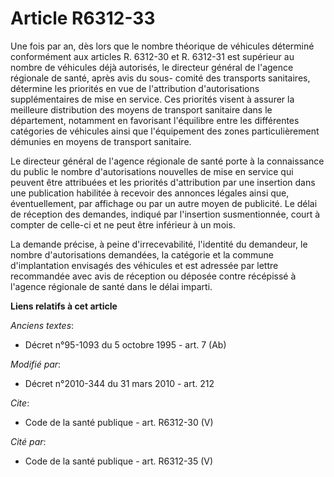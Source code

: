 # Article R6312-33

Une fois par an, dès lors que le nombre théorique de véhicules déterminé conformément aux articles R. 6312-30 et R. 6312-31
est supérieur au nombre de véhicules déjà autorisés, le directeur général de l'agence régionale de santé, après avis du sous-
comité des transports sanitaires, détermine les priorités en vue de l'attribution d'autorisations supplémentaires de mise en
service. Ces priorités visent à assurer la meilleure distribution des moyens de transport sanitaire dans le département,
notamment en favorisant l'équilibre entre les différentes catégories de véhicules ainsi que l'équipement des zones
particulièrement démunies en moyens de transport sanitaire. 

Le directeur général de l'agence régionale de santé porte à la connaissance du public le nombre d'autorisations nouvelles de
mise en service qui peuvent être attribuées et les priorités d'attribution par une insertion dans une publication habilitée à
recevoir des annonces légales ainsi que, éventuellement, par affichage ou par un autre moyen de publicité. Le délai de
réception des demandes, indiqué par l'insertion susmentionnée, court à compter de celle-ci et ne peut être inférieur à un
mois. 

La demande précise, à peine d'irrecevabilité, l'identité du demandeur, le nombre d'autorisations demandées, la catégorie et
la commune d'implantation envisagés des véhicules et est adressée par lettre recommandée avec avis de réception ou déposée
contre récépissé à l'agence régionale de santé dans le délai imparti.

**Liens relatifs à cet article**

_Anciens textes_:

  - Décret n°95-1093 du 5 octobre 1995 - art. 7 (Ab)

_Modifié par_:

  - Décret n°2010-344 du 31 mars 2010 - art. 212

_Cite_:

  - Code de la santé publique - art. R6312-30 (V)

_Cité par_:

  - Code de la santé publique - art. R6312-35 (V)
